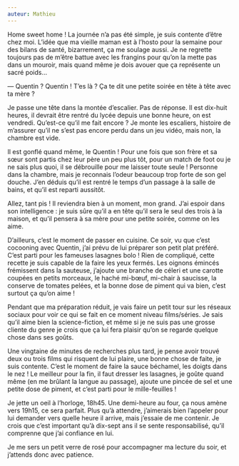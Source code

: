 ```yaml
---
auteur: Mathieu
---
```


Home sweet home ! La journée n’a pas été simple, je suis contente d’être chez moi. L’idée que ma vieille maman est à l’hosto pour la semaine pour des bilans de santé, bizarrement, ça me soulage aussi. Je ne regrette toujours pas de m’être battue avec les frangins pour qu’on la mette pas dans un mouroir, mais quand même je dois avouer que ça représente un sacré poids…

— Quentin ? Quentin ! T’es là ? Ça te dit une petite soirée en tête à tête avec ta mère ?

Je passe une tête dans la montée d’escalier. Pas de réponse. Il est dix-huit heures, il devrait être rentré du lycée depuis une bonne heure, on est vendredi. Qu’est-ce qu’il me fait encore ? Je monte les escaliers, histoire de m’assurer qu’il ne s’est pas encore perdu dans un jeu vidéo, mais non, la chambre est vide.

Il est gonflé quand même, le Quentin ! Pour une fois que son frère et sa sœur sont partis chez leur père un peu plus tôt, pour un match de foot ou je ne sais plus quoi, il se débrouille pour me laisser toute seule ! Personne dans la chambre, mais je reconnais l’odeur beaucoup trop forte de son gel douche. J’en déduis qu’il est rentré le temps d’un passage à la salle de bains, et qu’il est reparti aussitôt.

Allez, tant pis ! Il reviendra bien à un moment, mon grand. J’ai espoir dans son intelligence : je suis sûre qu’il a en tête qu’il sera le seul des trois à la maison, et qu’il pensera à sa mère pour une petite soirée, comme on les aime.

D’ailleurs, c’est le moment de passer en cuisine. Ce soir, vu que c’est cocooning avec Quentin, j’ai prévu de lui préparer son petit plat préféré. C’est parti pour les fameuses lasagnes bolo ! Rien de compliqué, cette recette je suis capable de la faire les yeux fermés. Les oignons émincés frémissent dans la sauteuse, j’ajoute une branche de céleri et une carotte coupées en petits morceaux, le haché mi-bœuf, mi-chair à saucisse, la conserve de tomates pelées, et la bonne dose de piment qui va bien, c’est surtout ça qu’on aime !

Pendant que ma préparation réduit, je vais faire un petit tour sur les réseaux sociaux pour voir ce qui se fait en ce moment niveau films/séries. Je sais qu’il aime bien la science-fiction, et même si je ne suis pas une grosse cliente du genre je crois que ça lui fera plaisir qu’on se regarde quelque chose dans ses goûts.

Une vingtaine de minutes de recherches plus tard, je pense avoir trouvé deux ou trois films qui risquent de lui plaire, une bonne chose de faite, je suis contente. C’est le moment de faire la sauce béchamel, les doigts dans le nez ! Le meilleur pour la fin, il faut dresser les lasagnes, je goûte quand même (en me brûlant la langue au passage), ajoute une pincée de sel et une petite dose de piment, et c’est parti pour le mille-feuilles !

Je jette un oeil à l’horloge, 18h45. Une demi-heure au four, ça nous amène vers 19h15, ce sera parfait. Plus qu’à attendre, j’aimerais bien l’appeler pour lui demander vers quelle heure il arrive, mais j’essaie de me contenir. Je crois que c’est important qu’à dix-sept ans il se sente responsabilisé, qu’il comprenne que j’ai confiance en lui.

Je me sers un petit verre de rosé pour accompagner ma lecture du soir, et j’attends donc avec patience.

